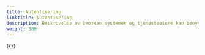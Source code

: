 ```yaml
---
title: Autentisering
linktitle: Autentisering
description: Beskrivelse av hvordan systemer og tjenesteeiere kan benytte Maskinporten eller ID-porten for å få tilgang APIer og data.
weight: 300
---
```


{{<children>}}